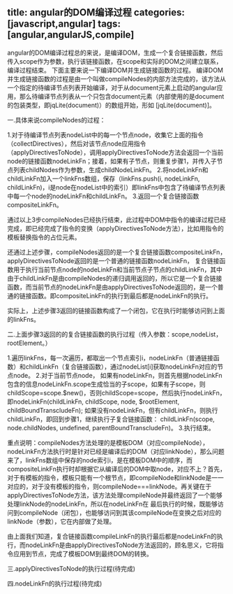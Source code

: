 title: angular的DOM编译过程
categories: [javascript,angular]
tags: [angular,angularJS,compile]
---
angular的DOM编译过程总的来说，是编译DOM，生成一个复合链接函数，然后传入scope作为参数，执行该链接函数，在scope和实际的DOM之间建立联系，编译过程结束。
下面主要来说一下编译DOM并生成链接函数的过程。
编译DOM并生成链接函数的过程是由一个叫做compileNodes的内部方法完成的，该方法从一个指定的待编译节点列表开始编译，对于从document元素上启动的angular应用，那么待编译节点列表从一个只包含document元素（内部使用的是document的包装类型，即jqLite(document)）的数组开始，形如 [jqLite(document)]。

一.具体来说compileNodes的过程：

1.对于待编译节点列表nodeList中的每一个节点node，收集它上面的指令（collectDirectives），然后对该节点node应用指令（applyDirectivesToNode），调用applyDirectivesToNode方法会返回一个当前node的链接函数nodeLinkFn；接着，如果有子节点，则重复步骤1，并传入子节点列表childNodes作为参数，生成childNodeLinkFn。
2.将nodeLinkFn和childLinkFn加入一个linkFns数组，保存（linkFns.push(i, nodeLinkFn, childLinkFn)，i是node在nodeList中的索引）即linkFns中包含了待编译节点列表中每一个node的nodeLinkFn和childLinkFn。
3.返回一个复合链接函数compositeLinkFn。

通过以上3步compileNodes已经执行结束，此过程中DOM中指令的编译过程已经完成，即已经完成了指令的变换（applyDirectivesToNode方法），比如用指令的模板替换指令的占位元素。

还通过上述步骤，compileNodes返回的是一个复合链接函数compositeLinkFn，applyDirectivesToNode返回的是一个普通的链接函数nodeLinkFn，
复合链接函数用于执行当前节点node的nodeLinkFn和当前节点子节点的childLinkFn，其中由于childLinkFn是由compileNodes的递归调用返回的，所以它是一个复合链接函数，而当前节点的nodeLinkFn是由applyDirectivesToNode返回的，是一个普通的链接函数。即compositeLinkFn的执行到最后都是nodeLinkFn的执行。

<!-- more --> 

实际上，上述步骤3返回的链接函数构成了一个闭包，它在执行时能够访问到上面的linkFns。

二.上面步骤3返回的的复合链接函数的执行过程（传入参数：scope,nodeList，rootElement。）

1.遍历linkFns，每一次遍历，都取出一个节点索引i，nodeLinkFn（普通链接函数）和childLinkFn（复合链接函数），通过nodeList[i]获取nodeLinkFn对应的节点node。
2.对于当前节点node，
  如果有nodeLinkFn，则首先根据nodeLinkFn包含的信息nodeLinkFn.scope生成恰当的子scope，如果有子scope，则childScope=scope.$new()，否则childScope=scope，然后执行nodeLinkFn，即nodeLinkFn(childLinkFn, childScope, node, $rootElement, childBoundTranscludeFn);
  如果没有nodeLinkFn，但有childLinkFn，则执行childLinkFn，即回到步骤1，继续执行子复合链接函数： childLinkFn(scope, node.childNodes, undefined, parentBoundTranscludeFn)。
3.执行结束。

重点说明：compileNodes方法处理的是模板DOM（对应compileNode），nodeLinkFn方法执行时是针对已经是编译后的DOM（对应linkNode），那么问题来了，linkFns数组中保存的node索引i，是在模板DOM中的顺序，而compositeLinkFn执行时却根据它从编译后的DOM中取node，对应不上？首先，对于有模板的指令，模板只能有一个根节点，即compileNode和linkNode是一一对应的，对于没有模板的指令，则compileNode===linkNode。再关键在于applyDirectivesToNode方法，该方法处理compileNode并最终返回了一个能够处理linkNode的nodeLinkFn，所以在nodeLinkFn在 最后执行的时候，既能够访问到compileNode（闭包），也能够访问到其该compileNode在变换之后对应的linkNode（参数），它在内部做了处理。

由上面我们知道，复合链接函数compileLinkFn的执行最后都是nodeLinkFn的执行，而nodeLinkFn是由applyDirectivesToNode方法返回的，顾名思义，它将指令应用到节点，完成了模板DOM到最终DOM的转换。

三.applyDirectivesToNode的执行过程(待完成)

四.nodeLinkFn的执行过程(待完成)